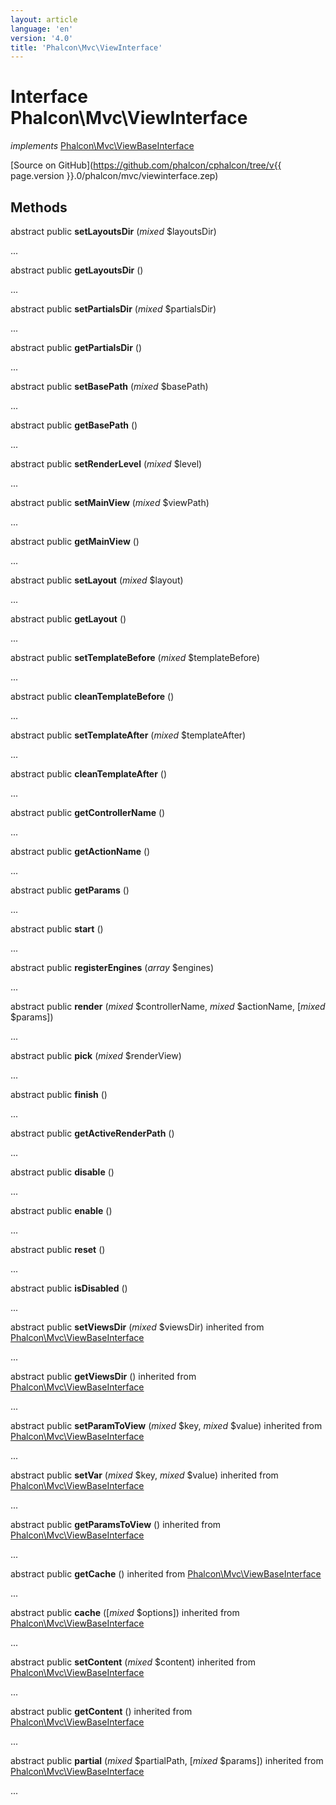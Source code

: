 ```yaml
---
layout: article
language: 'en'
version: '4.0'
title: 'Phalcon\Mvc\ViewInterface'
---
```

# Interface **Phalcon\Mvc\ViewInterface**

*implements* [Phalcon\Mvc\ViewBaseInterface](Phalcon_Mvc_ViewBaseInterface)

[Source on GitHub](https://github.com/phalcon/cphalcon/tree/v{{ page.version }}.0/phalcon/mvc/viewinterface.zep)

## Methods
abstract public  **setLayoutsDir** (*mixed* $layoutsDir)

...


abstract public  **getLayoutsDir** ()

...


abstract public  **setPartialsDir** (*mixed* $partialsDir)

...


abstract public  **getPartialsDir** ()

...


abstract public  **setBasePath** (*mixed* $basePath)

...


abstract public  **getBasePath** ()

...


abstract public  **setRenderLevel** (*mixed* $level)

...


abstract public  **setMainView** (*mixed* $viewPath)

...


abstract public  **getMainView** ()

...


abstract public  **setLayout** (*mixed* $layout)

...


abstract public  **getLayout** ()

...


abstract public  **setTemplateBefore** (*mixed* $templateBefore)

...


abstract public  **cleanTemplateBefore** ()

...


abstract public  **setTemplateAfter** (*mixed* $templateAfter)

...


abstract public  **cleanTemplateAfter** ()

...


abstract public  **getControllerName** ()

...


abstract public  **getActionName** ()

...


abstract public  **getParams** ()

...


abstract public  **start** ()

...


abstract public  **registerEngines** (*array* $engines)

...


abstract public  **render** (*mixed* $controllerName, *mixed* $actionName, [*mixed* $params])

...


abstract public  **pick** (*mixed* $renderView)

...


abstract public  **finish** ()

...


abstract public  **getActiveRenderPath** ()

...


abstract public  **disable** ()

...


abstract public  **enable** ()

...


abstract public  **reset** ()

...


abstract public  **isDisabled** ()

...


abstract public  **setViewsDir** (*mixed* $viewsDir) inherited from [Phalcon\Mvc\ViewBaseInterface](Phalcon_Mvc_ViewBaseInterface)

...


abstract public  **getViewsDir** () inherited from [Phalcon\Mvc\ViewBaseInterface](Phalcon_Mvc_ViewBaseInterface)

...


abstract public  **setParamToView** (*mixed* $key, *mixed* $value) inherited from [Phalcon\Mvc\ViewBaseInterface](Phalcon_Mvc_ViewBaseInterface)

...


abstract public  **setVar** (*mixed* $key, *mixed* $value) inherited from [Phalcon\Mvc\ViewBaseInterface](Phalcon_Mvc_ViewBaseInterface)

...


abstract public  **getParamsToView** () inherited from [Phalcon\Mvc\ViewBaseInterface](Phalcon_Mvc_ViewBaseInterface)

...


abstract public  **getCache** () inherited from [Phalcon\Mvc\ViewBaseInterface](Phalcon_Mvc_ViewBaseInterface)

...


abstract public  **cache** ([*mixed* $options]) inherited from [Phalcon\Mvc\ViewBaseInterface](Phalcon_Mvc_ViewBaseInterface)

...


abstract public  **setContent** (*mixed* $content) inherited from [Phalcon\Mvc\ViewBaseInterface](Phalcon_Mvc_ViewBaseInterface)

...


abstract public  **getContent** () inherited from [Phalcon\Mvc\ViewBaseInterface](Phalcon_Mvc_ViewBaseInterface)

...


abstract public  **partial** (*mixed* $partialPath, [*mixed* $params]) inherited from [Phalcon\Mvc\ViewBaseInterface](Phalcon_Mvc_ViewBaseInterface)

...


